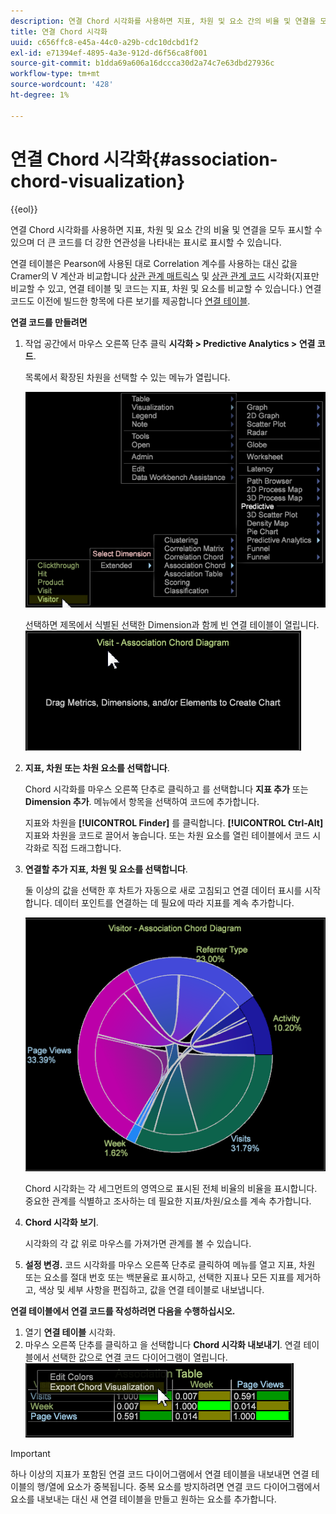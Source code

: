 ```yaml
---
description: 연결 Chord 시각화를 사용하면 지표, 차원 및 요소 간의 비율 및 연결을 모두 표시할 수 있으며 더 큰 코드를 더 강한 연관성을 나타내는 표시로 표시할 수 있습니다.
title: 연결 Chord 시각화
uuid: c656ffc8-e45a-44c0-a29b-cdc10dcbd1f2
exl-id: e71394ef-4895-4a3e-912d-d6f56ca8f001
source-git-commit: b1dda69a606a16dccca30d2a74c7e63dbd27936c
workflow-type: tm+mt
source-wordcount: '428'
ht-degree: 1%

---
```


# 연결 Chord 시각화{#association-chord-visualization}

{{eol}}

연결 Chord 시각화를 사용하면 지표, 차원 및 요소 간의 비율 및 연결을 모두 표시할 수 있으며 더 큰 코드를 더 강한 연관성을 나타내는 표시로 표시할 수 있습니다.

연결 테이블은 Pearson에 사용된 대로 Correlation 계수를 사용하는 대신 값을 Cramer의 V 계산과 비교합니다 [상관 관계 매트릭스](/help/home/c-get-started/c-analysis-vis/c-correlation-analysis/c-correlation-analysis.md) 및 [상관 관계 코드](/help/home/c-get-started/c-analysis-vis/associations-visualization.md) 시각화(지표만 비교할 수 있고, 연결 테이블 및 코드는 지표, 차원 및 요소를 비교할 수 있습니다.) 연결 코드도 이전에 빌드한 항목에 다른 보기를 제공합니다 [연결 테이블](../../../home/c-get-started/c-analysis-vis/associations-visualization.md#concept-9d937dda38174875b32095c6eaf22f2f).

**연결 코드를 만들려면**

1. 작업 공간에서 마우스 오른쪽 단추 클릭 **시각화 > Predictive Analytics > 연결 코드**.

   목록에서 확장된 차원을 선택할 수 있는 메뉴가 열립니다.

   ![](assets/association_chord1.png)

   선택하면 제목에서 식별된 선택한 Dimension과 함께 빈 연결 테이블이 열립니다. ![](assets/association_chord2.png)

1. **지표, 차원 또는 차원 요소를 선택합니다**.

   Chord 시각화를 마우스 오른쪽 단추로 클릭하고 를 선택합니다 **지표 추가** 또는 **Dimension 추가**. 메뉴에서 항목을 선택하여 코드에 추가합니다.

   지표와 차원을 **[!UICONTROL Finder]** 를 클릭합니다. **[!UICONTROL Ctrl-Alt]** 지표와 차원을 코드로 끌어서 놓습니다. 또는 차원 요소를 열린 테이블에서 코드 시각화로 직접 드래그합니다.

1. **연결할 추가 지표, 차원 및 요소를 선택합니다**.

   둘 이상의 값을 선택한 후 차트가 자동으로 새로 고침되고 연결 데이터 표시를 시작합니다. 데이터 포인트를 연결하는 데 필요에 따라 지표를 계속 추가합니다.

   ![](assets/association_chord.png)

   Chord 시각화는 각 세그먼트의 영역으로 표시된 전체 비율의 비율을 표시합니다. 중요한 관계를 식별하고 조사하는 데 필요한 지표/차원/요소를 계속 추가합니다.

1. **Chord 시각화 보기**.

   시각화의 각 값 위로 마우스를 가져가면 관계를 볼 수 있습니다.

1. **설정 변경.** 코드 시각화를 마우스 오른쪽 단추로 클릭하여 메뉴를 열고 지표, 차원 또는 요소를 절대 번호 또는 백분율로 표시하고, 선택한 지표나 모든 지표를 제거하고, 색상 및 세부 사항을 편집하고, 값을 연결 테이블로 내보냅니다.

**연결 테이블에서 연결 코드를 작성하려면 다음을 수행하십시오.**

1. 열기 **연결 테이블** 시각화.
1. 마우스 오른쪽 단추를 클릭하고 을 선택합니다 **Chord 시각화 내보내기**. 연결 테이블에서 선택한 값으로 연결 코드 다이어그램이 열립니다. ![](assets/association_table_to_chord.png)

>[!IMPORTANT]
>
>하나 이상의 지표가 포함된 연결 코드 다이어그램에서 연결 테이블을 내보내면 연결 테이블의 행/열에 요소가 중복됩니다. 중복 요소를 방지하려면 연결 코드 다이어그램에서 요소를 내보내는 대신 새 연결 테이블을 만들고 원하는 요소를 추가합니다.
